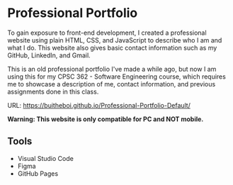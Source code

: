 # Professional Portfolio

To gain exposure to front-end development, I created a professional website
using plain HTML, CSS, and JavaScript to describe who I am and what I do. This
website also gives basic contact information such as my GitHub, LinkedIn,
and Gmail.

This is an old professional portfolio I've made a while ago, but now I am using this for
my CPSC 362 - Software Engineering course, which requires me to showcase a description of me,
contact information, and previous assignments done in this class.

URL: https://buitheboi.github.io/Professional-Portfolio-Default/

**Warning: This website is only compatible for PC and NOT mobile.**

## Tools

- Visual Studio Code
- Figma
- GitHub Pages
